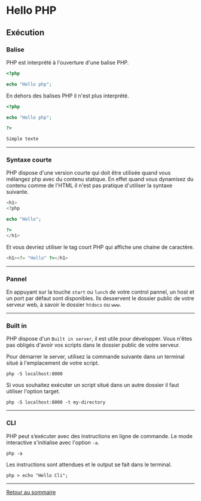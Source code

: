 # Hello PHP

## Exécution

### Balise

PHP est interprété à l'ouverture d'une balise PHP.

```php
<?php

echo "Hello php";
```

En dehors des balises PHP il n'est plus interprété.

```php
<?php

echo "Hello php";

?>

Simple texte
```

----------

### Syntaxe courte

PHP dispose d'une version courte qui doit être utilisée quand vous mélangez php avec du contenu statique. En effet quand vous dynamisez du contenu comme de l'HTML il n'est pas pratique d'utiliser la syntaxe suivante.

```php
<h1>
<?php

echo "Hello";

?>
</h1>
```

Et vous devriez utiliser le tag court PHP qui affiche une chaine de caractère.

```php
<h1><?= "Hello" ?></h1>
```

----------

### Pannel

En appuyant sur la touche `start` ou `lunch` de votre control pannel, un host et un port par défaut sont disponibles. Ils desservent le dossier public de votre serveur web, à savoir le dossier `htdocs` ou `www`.

----------

### Built in

PHP dispose d'un `Built in server`, il est utile pour développer. Vous n'êtes pas obligés d'avoir vos scripts dans le dossier public de votre serveur.

Pour démarrer le server, utilisez la commande suivante dans un terminal situé à l'emplacement de votre script.

    php -S localhost:8000

Si vous souhaitez exécuter un script situé dans un autre dossier il faut utiliser l'option target.

    php -S localhost:8000 -t my-directory

----------

### CLI

PHP peut s’exécuter avec des instructions en ligne de commande. Le mode interactive s'initialise avec l'option `-a`.

    php -a

Les instructions sont attendues et le output se fait dans le terminal.

    php > echo "Hello Cli";

----------

[Retour au sommaire](00_sommaire.md)